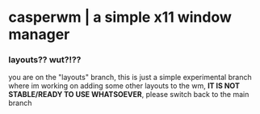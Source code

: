 # casperwm | a simple x11 window manager

###  layouts?? wut?!??
you are on the "layouts" branch, this is just a simple experimental
branch where im working on adding some other layouts to the wm,
**IT IS NOT STABLE/READY TO USE WHATSOEVER**, please switch back 
to the main branch
